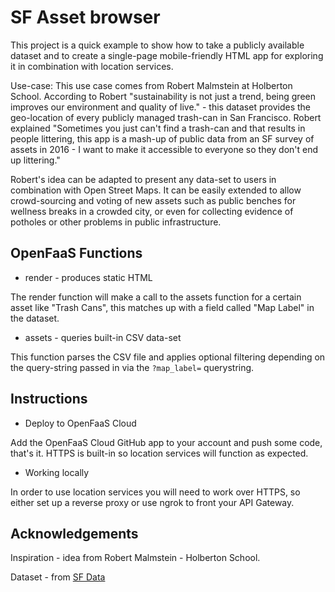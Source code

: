 SF Asset browser
===================

This project is a quick example to show how to take a publicly available dataset and to create a single-page mobile-friendly HTML app for exploring it in combination with location services.

Use-case: This use case comes from Robert Malmstein at Holberton School. According to Robert "sustainability is not just a trend, being green improves our environment and quality of live." - this dataset provides the geo-location of every publicly managed trash-can in San Francisco. Robert explained "Sometimes you just can't find a trash-can and that results in people littering, this app is a mash-up of public data from an SF survey of assets in 2016 - I want to make it accessible to everyone so they don't end up littering."

Robert's idea can be adapted to present any data-set to users in combination with Open Street Maps. It can be easily extended to allow crowd-sourcing and voting of new assets such as public benches for wellness breaks in a crowded city, or even for collecting evidence of potholes or other problems in public infrastructure.

## OpenFaaS Functions

* render - produces static HTML

The render function will make a call to the assets function for a certain asset like "Trash Cans", this matches up with a field called "Map Label" in the dataset.

* assets - queries built-in CSV data-set

This function parses the CSV file and applies optional filtering depending on the query-string passed in via the `?map_label=` querystring.

## Instructions

* Deploy to OpenFaaS Cloud

Add the OpenFaaS Cloud GitHub app to your account and push some code, that's it. HTTPS is built-in so location services will function as expected.

* Working locally

In order to use location services you will need to work over HTTPS, so either set up a reverse proxy or use ngrok to front your API Gateway.

## Acknowledgements

Inspiration - idea from Robert Malmstein - Holberton School.

Dataset - from [SF Data](https://data.sfgov.org/Culture-and-Recreation/Assets-Maintained-by-the-Recreation-and-Parks-Depa/ays8-rxxc)


